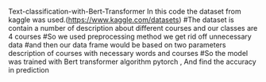 Text-classification-with-Bert-Transformer
In this code the dataset from kaggle was used.(https://www.kaggle.com/datasets) #The dataset is contain a number of description about different courses and our classes are 4 courses #So we used preprocessing method we get rid off unnecessary data #and then our data frame would be based on two parameters description of courses with necessary words and courses #So the model was  trained with  Bert transformer algorithm  pytorch , And find the accuracy in prediction</p>
